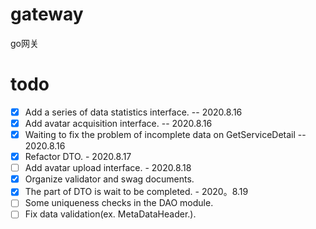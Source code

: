 # gateway
 go网关
# todo
- [x] Add a series of data statistics interface. -- 2020.8.16
- [x] Add avatar acquisition interface. -- 2020.8.16
- [x] Waiting to fix the problem of incomplete data on GetServiceDetail -- 2020.8.16
- [x] Refactor DTO. - 2020.8.17
- [ ] Add avatar upload interface. - 2020.8.18
- [x] Organize validator and swag documents.
- [x] The part of DTO is wait to be completed. - 2020。8.19
- [ ] Some uniqueness checks in the DAO module.
- [ ] Fix data validation(ex. MetaDataHeader.).